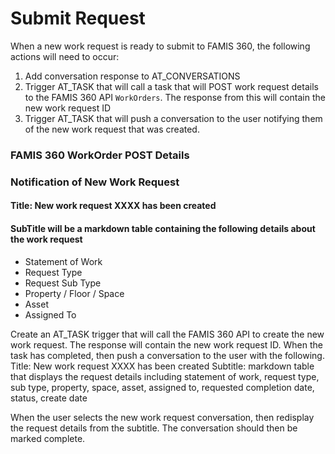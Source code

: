 # Submit Request

When a new work request is ready to submit to FAMIS 360, the following actions will need to occur:

1. Add conversation response to AT\_CONVERSATIONS
2. Trigger AT\_TASK that will call a task that will POST work request details to the FAMIS 360 API `WorkOrders`.  The response from this will contain the new work request ID
3. Trigger AT\_TASK that will push a conversation to the user notifying them of the new work request that was created.

### FAMIS 360 WorkOrder POST Details

### Notification of New Work Request

#### Title:  New work request XXXX has been created

#### SubTitle will be a markdown table containing the following details about the work request

* Statement of Work
* Request Type
* Request Sub Type
* Property / Floor / Space
* Asset
* Assigned To

Create an AT\_TASK trigger that will call the FAMIS 360 API to create the new work request. The response will contain the new work request ID. When the task has completed, then push a conversation to the user with the following. Title: New work request XXXX has been created Subtitle: markdown table that displays the request details including statement of work, request type, sub type, property, space, asset, assigned to, requested completion date, status, create date

When the user selects the new work request conversation, then redisplay the request details from the subtitle. The conversation should then be marked complete.

